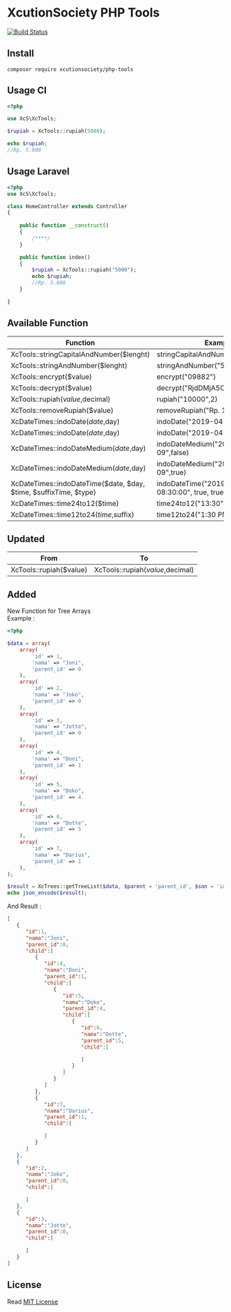 # XcutionSociety PHP Tools

[![Build Status](https://img.shields.io/badge/packagist-v0.1.5-success.svg)](https://xcutionsociety.github.io/php-tools/)

## Install
```composer
composer require xcutionsociety/php-tools
```

## Usage CI

```php
<?php 

use XcS\XcTools;

$rupiah = XcTools::rupiah(5000);

echo $rupiah;
//Rp. 5.000
```

## Usage Laravel

```php
<?php 
use XcS\XcTools;

class HomeController extends Controller
{
   
    public function __construct()
    {
        /****/
    }

    public function index()
    {
        $rupiah = XcTools::rupiah("5000");
        echo $rupiah;
        //Rp. 5.000
    }

}
```
## Available Function

| Function | Example | Result |
| ------ | ------ | ------ |
| XcTools::stringCapitalAndNumber($lenght) | stringCapitalAndNumber("5") | 6L8P1
| XcTools::stringAndNumber($lenght) | stringAndNumber("5") | IPDeT
| XcTools::encrypt($value) | encrypt("09882") | RjdDMjA5ODgyTWJ6RA==
| XcTools::decrypt($value) | decrypt("RjdDMjA5ODgyTWJ6RA==") | 09882
| XcTools::rupiah($value,$decimal) | rupiah("10000",2) | Rp. 10.000,00
| XcTools::removeRupiah($value) | removeRupiah("Rp. 10.000,00") | 10000
| XcDateTimes::indoDate($date,$day) | indoDate("2019-04-09",false) | 09 April 2019
| XcDateTimes::indoDate($date,$day) | indoDate("2019-04-09",true) | Selasa, 09 April 2019
| XcDateTimes::indoDateMedium($date,$day) | indoDateMedium("2019-04-09",false) | 09 Apr 2019
| XcDateTimes::indoDateMedium($date,$day) | indoDateMedium("2019-04-09",true) | Selasa, 09 Apr 2019
| XcDateTimes::indoDateTime($date, $day, $time, $suffixTime, $type) | indoDateTime("2019-04-09 08:30:00", true, true, "WIB", "M") | Selasa, 09 Apr 2019 08:30 WIB
| XcDateTimes::time24to12($time) | time24to12("13:30") | 01:30 PM
| XcDateTimes::time12to24($time,$suffix) | time12to24("1:30 PM","WIB") | 13:30 WIB

## Updated

|From|To|
|-----|-----|
|XcTools::rupiah($value)|XcTools::rupiah($value,$decimal)

## Added

New Function for Tree Arrays <br>
Example :
```php
<?php 

$data = array(
    array(
        'id' => 1,
        'nama' => "Joni",
        'parent_id' => 0
    ),
    array(
        'id' => 2,
        'nama' => "Joko",
        'parent_id' => 0
    ),
    array(
        'id' => 3,
        'nama' => "Jotte",
        'parent_id' => 0
    ),
    array(
        'id' => 4,
        'nama' => "Doni",
        'parent_id' => 1
    ),
    array(
        'id' => 5,
        'nama' => "Doko",
        'parent_id' => 4
    ),
    array(
        'id' => 6,
        'nama' => "Dotte",
        'parent_id' => 5
    ),
    array(
        'id' => 7,
        'nama' => "Darius",
        'parent_id' => 1
    ),
);

$result = XcTrees::getTreeList($data, $parent = 'parent_id', $son = 'id', $pid = 0, $child = 'childs');
echo json_encode($result);
```
And Result :

```json
[
   {
      "id":1,
      "nama":"Joni",
      "parent_id":0,
      "child":[
         {
            "id":4,
            "nama":"Doni",
            "parent_id":1,
            "child":[
               {
                  "id":5,
                  "nama":"Doko",
                  "parent_id":4,
                  "child":[
                     {
                        "id":6,
                        "nama":"Dotte",
                        "parent_id":5,
                        "child":[

                        ]
                     }
                  ]
               }
            ]
         },
         {
            "id":7,
            "nama":"Darius",
            "parent_id":1,
            "child":[

            ]
         }
      ]
   },
   {
      "id":2,
      "nama":"Joko",
      "parent_id":0,
      "child":[

      ]
   },
   {
      "id":3,
      "nama":"Jotte",
      "parent_id":0,
      "child":[

      ]
   }
]
````


## License
Read [MIT License](LICENSE)
